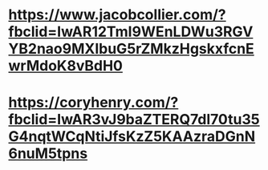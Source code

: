 # https://www.jacobcollier.com/?fbclid=IwAR12TmI9WEnLDWu3RGVYB2nao9MXIbuG5rZMkzHgskxfcnEwrMdoK8vBdH0
# https://coryhenry.com/?fbclid=IwAR3vJ9baZTERQ7dl70tu35G4nqtWCqNtiJfsKzZ5KAAzraDGnN6nuM5tpns